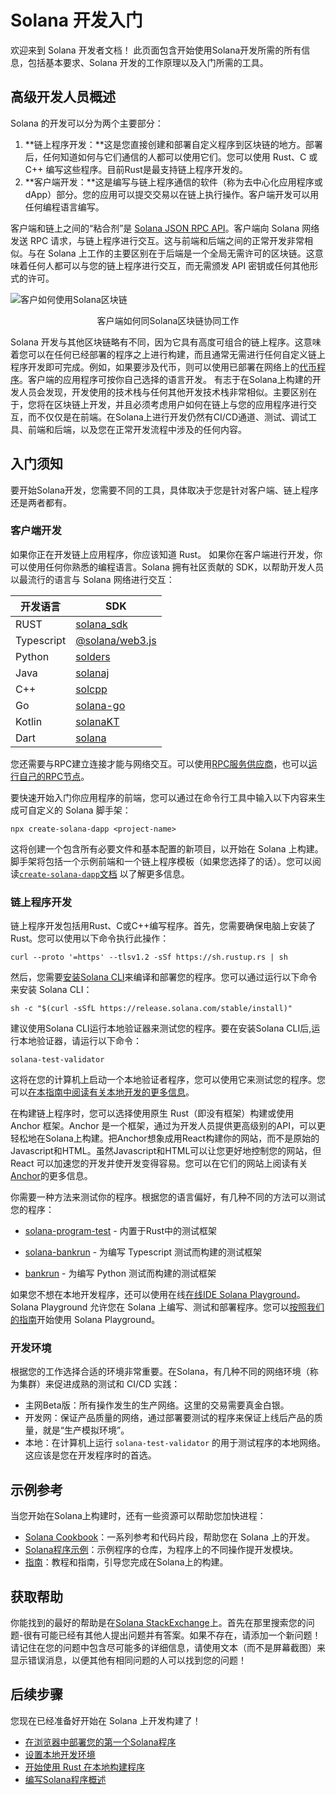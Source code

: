 # Solana 开发入门
欢迎来到 Solana 开发者文档！
此页面包含开始使用Solana开发所需的所有信息，包括基本要求、Solana 开发的工作原理以及入门所需的工具。

## 高级开发人员概述
Solana 的开发可以分为两个主要部分：
1. **链上程序开发：**这是您直接创建和部署自定义程序到区块链的地方。部署后，任何知道如何与它们通信的人都可以使用它们。您可以使用 Rust、C 或 C++ 编写这些程序。目前Rust是最支持链上程序开发的。
2. **客户端开发：**这是编写与链上程序通信的软件（称为去中心化应用程序或 dApp）部分。您的应用可以提交交易以在链上执行操作。客户端开发可以用任何编程语言编写。

客户端和链上之间的“粘合剂”是 [Solana JSON RPC API](https://solana.com/docs/rpc)。客户端向 Solana 网络发送 RPC 请求，与链上程序进行交互。这与前端和后端之间的正常开发非常相似。与在 Solana 上工作的主要区别在于后端是一个全局无需许可的区块链。这意味着任何人都可以与您的链上程序进行交互，而无需颁发 API 密钥或任何其他形式的许可。

![客户如何使用Solana区块链](https://solana-developer-content.vercel.app/assets/docs/intro/developer_flow.png)

<center>客户端如何同Solana区块链协同工作</center>

Solana 开发与其他区块链略有不同，因为它具有高度可组合的链上程序。这意味着您可以在任何已经部署的程序之上进行构建，而且通常无需进行任何自定义链上程序开发即可完成。例如，如果要涉及代币，则可以使用已部署在网络上的[代币程序](https://solana.com/docs/core/tokens)。客户端的应用程序可按你自己选择的语言开发。
有志于在Solana上构建的开发人员会发现，开发使用的技术栈与任何其他开发技术栈非常相似。主要区别在于，您将在区块链上开发，并且必须考虑用户如何在链上与您的应用程序进行交互，而不仅仅是在前端。在Solana上进行开发仍然有CI/CD通道、测试、调试工具、前端和后端，以及您在正常开发流程中涉及的任何内容。

## 入门须知
要开始Solana开发，您需要不同的工具，具体取决于您是针对客户端、链上程序还是两者都有。

### 客户端开发
如果你正在开发链上应用程序，你应该知道 Rust。
如果你在客户端进行开发，你可以使用任何你熟悉的编程语言。Solana 拥有社区贡献的 SDK，以帮助开发人员以最流行的语言与 Solana 网络进行交互：

| 开发语言   | SDK   |
|--------|----------|
| RUST | [solana_sdk](https://docs.rs/solana-sdk/latest/solana_sdk/) |
| Typescript | [@solana/web3.js](https://github.com/solana-labs/solana-web3.js) |
| Python | [solders](https://github.com/kevinheavey/solders) |
| Java | [solanaj](https://github.com/skynetcap/solanaj) |
| C++ | [solcpp](https://github.com/mschneider/solcpp) |
| Go | [solana-go](https://github.com/gagliardetto/solana-go) |
| Kotlin | [solanaKT](https://github.com/metaplex-foundation/SolanaKT) |
| Dart | [solana](https://github.com/espresso-cash/espresso-cash-public/tree/master/packages/solana) |

您还需要与RPC建立连接才能与网络交互。可以使用[RPC服务供应商](https://solana.com/rpc)，也可以[运行自己的RPC节点](https://docs.solanalabs.com/operations/setup-an-rpc-node)。

要快速开始入门你应用程序的前端，您可以通过在命令行工具中输入以下内容来生成可自定义的 Solana 脚手架：

```shell
npx create-solana-dapp <project-name>
```

这将创建一个包含所有必要文件和基本配置的新项目，以开始在 Solana 上构建。脚手架将包括一个示例前端和一个链上程序模板（如果您选择了的话）。您可以阅读[`create-solana-dapp`文档](https://github.com/solana-developers/create-solana-dapp?tab=readme-ov-file#create-solana-dapp) 以了解更多信息。

### 链上程序开发
链上程序开发包括用Rust、C或C++编写程序。首先，您需要确保电脑上安装了 Rust。您可以使用以下命令执行此操作：

```shell
curl --proto '=https' --tlsv1.2 -sSf https://sh.rustup.rs | sh
```

然后，您需要[安装Solana CLI](https://docs.solanalabs.com/cli/install)来编译和部署您的程序。您可以通过运行以下命令来安装 Solana CLI：

```shell
sh -c "$(curl -sSfL https://release.solana.com/stable/install)"
```

建议使用Solana CLI运行本地验证器来测试您的程序。要在安装Solana CLI后,运行本地验证器，请运行以下命令：

```shell
solana-test-validator
```

这将在您的计算机上启动一个本地验证者程序，您可以使用它来测试您的程序。您可以[在本指南中阅读有关本地开发的更多信息](https://solana.com/developers/guides/getstarted/setup-local-development)。

在构建链上程序时，您可以选择使用原生 Rust（即没有框架）构建或使用 Anchor 框架。Anchor 是一个框架，通过为开发人员提供更高级别的API，可以更轻松地在Solana上构建。把Anchor想象成用React构建你的网站，而不是原始的Javascript和HTML。虽然Javascript和HTML可以让您更好地控制您的网站，但 React 可以加速您的开发并使开发变得容易。您可以在它们的网站上阅读有关[Anchor](https://www.anchor-lang.com/)的更多信息。

你需要一种方法来测试你的程序。根据您的语言偏好，有几种不同的方法可以测试您的程序：
- [solana-program-test](https://docs.rs/solana-program-test/latest/solana_program_test/) - 内置于Rust中的测试框架

- [solana-bankrun](https://kevinheavey.github.io/solana-bankrun/) - 为编写 Typescript 测试而构建的测试框架

- [bankrun](https://kevinheavey.github.io/solders/tutorials/bankrun.html) - 为编写 Python 测试而构建的测试框架

如果您不想在本地开发程序，还可以使用在线[在线IDE Solana Playground](https://beta.solpg.io/)。Solana Playground 允许您在 Solana 上编写、测试和部署程序。您可以[按照我们的指南](https://solana.com/zh/developers/guides/getstarted/hello-world-in-your-browser)开始使用 Solana Playground。

### 开发环境
根据您的工作选择合适的环境非常重要。在Solana，有几种不同的网络环境（称为集群）来促进成熟的测试和 CI/CD 实践：

- 主网Beta版：所有操作发生的生产网络。这里的交易需要真金白银。
- 开发网：保证产品质量的网络，通过部署要测试的程序来保证上线后产品的质量，就是“生产模拟环境”。
- 本地：在计算机上运行 `solana-test-validator` 的用于测试程序的本地网络。这应该是您在开发程序时的首选。

## 示例参考
当您开始在Solana上构建时，还有一些资源可以帮助您加快进程：

- [Solana Cookbook](https://solana.com/developers/cookbook)：一系列参考和代码片段，帮助您在 Solana 上的开发。
- [Solana程序示例](https://github.com/solana-developers/program-examples)：示例程序的仓库，为程序上的不同操作提开发模块。
- [指南](https://solana.com/developers/guides)：教程和指南，引导您完成在Solana上的构建。

## 获取帮助
你能找到的最好的帮助是在[Solana StackExchange](https://solana.stackexchange.com/)上。首先在那里搜索您的问题-很有可能已经有其他人提出问题并有答案。如果不存在，请添加一个新问题！请记住在您的问题中包含尽可能多的详细信息，请使用文本（而不是屏幕截图）来显示错误消息，以便其他有相同问题的人可以找到您的问题！

## 后续步骤
您现在已经准备好开始在 Solana 上开发构建了！

- [在浏览器中部署您的第一个Solana程序](https://solana.com/developers/guides/getstarted/hello-world-in-your-browser)
- [设置本地开发环境](https://solana.com/developers/guides/getstarted/setup-local-development)
- [开始使用 Rust 在本地构建程序](https://solana.com/developers/guides/getstarted/local-rust-hello-world)
- [编写Solana程序概述](https://solana.com/docs/programs)
